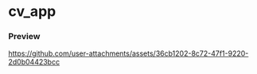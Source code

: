 # cv_app
### Preview
https://github.com/user-attachments/assets/36cb1202-8c72-47f1-9220-2d0b04423bcc


